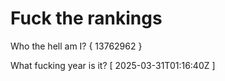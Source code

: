 # Fuck the rankings

Who the hell am I?
{ 13762962 }

What fucking year is it?
[ 2025-03-31T01:16:40Z ]
